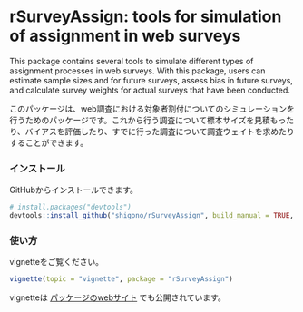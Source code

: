
<!-- README.md is generated from README.Rmd. Please edit that file -->

# rSurveyAssign: tools for simulation of assignment in web surveys

<!-- badges: start -->
<!-- badges: end -->

This package contains several tools to simulate different types of
assignment processes in web surveys. With this package, users can
estimate sample sizes and for future surveys, assess bias in future
surveys, and calculate survey weights for actual surveys that have been
conducted.

このパッケージは、web調査における対象者割付についてのシミュレーションを行うためのパッケージです。これから行う調査について標本サイズを見積もったり、バイアスを評価したり、すでに行った調査について調査ウェイトを求めたりすることができます。

### インストール

GitHubからインストールできます。

``` r
# install.packages("devtools")
devtools::install_github("shigono/rSurveyAssign", build_manual = TRUE, build_vignettes = TRUE)
```

### 使い方

vignetteをご覧ください。

``` r
vignette(topic = "vignette", package = "rSurveyAssign")
```

vignetteは
[パッケージのwebサイト](https://shigono.github.io/rSurveyAssign/)
でも公開されています。
